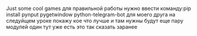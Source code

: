   Just some cool games
для правильной работы нужно ввести команду:pip install pynput pygetwindow python-telegram-bot
для моего друга на следуйщем уроке покажу кое что лучше и там нужны будут еще пару модулей один тут уже есть это так сказать заранее

